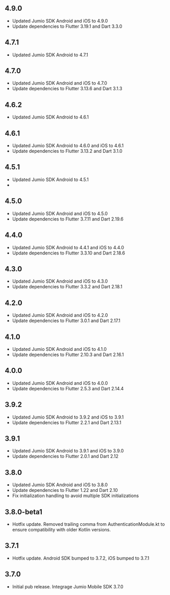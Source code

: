 ## 4.9.0
* Updated Jumio SDK Android and iOS to 4.9.0
* Update dependencies to Flutter 3.19.1 and Dart 3.3.0

## 4.7.1
* Updated Jumio SDK Android to 4.7.1

## 4.7.0
* Updated Jumio SDK Android and iOS to 4.7.0
* Update dependencies to Flutter 3.13.6 and Dart 3.1.3

## 4.6.2
* Updated Jumio SDK Android to 4.6.1

## 4.6.1
* Updated Jumio SDK Android to 4.6.0 and iOS to 4.6.1
* Update dependencies to Flutter 3.13.2 and Dart 3.1.0

## 4.5.1
* Updated Jumio SDK Android to 4.5.1
*
## 4.5.0
* Updated Jumio SDK Android and iOS to 4.5.0
* Update dependencies to Flutter 3.7.11 and Dart 2.19.6

## 4.4.0
* Updated Jumio SDK Android to 4.4.1 and iOS to 4.4.0
* Update dependencies to Flutter 3.3.10 and Dart 2.18.6

## 4.3.0
* Updated Jumio SDK Android and iOS to 4.3.0
* Update dependencies to Flutter 3.3.2 and Dart 2.18.1

## 4.2.0
* Updated Jumio SDK Android and iOS to 4.2.0
* Update dependencies to Flutter 3.0.1 and Dart 2.17.1

## 4.1.0
* Updated Jumio SDK Android and iOS to 4.1.0
* Update dependencies to Flutter 2.10.3 and Dart 2.16.1

## 4.0.0
* Updated Jumio SDK Android and iOS to 4.0.0
* Update dependencies to Flutter 2.5.3 and Dart 2.14.4

## 3.9.2
* Updated Jumio SDK Android to 3.9.2 and iOS to 3.9.1
* Update dependencies to Flutter 2.2.1 and Dart 2.13.1

## 3.9.1
* Updated Jumio SDK Android to 3.9.1 and iOS to 3.9.0
* Update dependencies to Flutter 2.0.1 and Dart 2.12

## 3.8.0
* Updated Jumio SDK Android and iOS to 3.8.0
* Update dependencies to Flutter 1.22 and Dart 2.10
* Fix initialization handling to avoid multiple SDK initializations

## 3.8.0-beta1

* Hotfix update. Removed trailing comma from AuthenticationModule.kt to ensure compatibility with older Kotlin versions.

## 3.7.1

* Hotfix update. Android SDK bumped to 3.7.2, iOS bumped to 3.7.1


## 3.7.0

* Initial pub release. Integrage Jumio Mobile SDK 3.7.0
